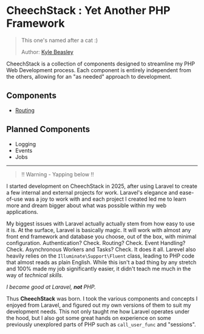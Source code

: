 # CheechStack : Yet Another PHP Framework

> This one's named after a cat :)
>
> Author: [Kyle Beasley](https://www.github.com/krbeasley)

CheechStack is a collection of components designed to streamline my PHP Web Development process. Each component is entirely independent from the others, allowing for an "as needed" approach to development. 

## Components

- [Routing](https://github.com/cheechstack/routing)

## Planned Components

- Logging
- Events
- Jobs

---

> !! Warning - Yapping below !!

I started development on CheechStack in 2025, after using Laravel to create a few internal and external projects for work. Laravel's elegance and ease-of-use was a joy to work with and each project I created led me to learn more and dream bigger about what was possible within my web applications. 

My biggest issues with Laravel actually actually stem from how easy to use it is. At the surface, Laravel is basically magic. It will work with almost any front end framework and database you choose, out of the box, with minimal configuration. Authentication? Check. Routing? Check. Event Handling? Check. Asynchronous Workers and Tasks? Check. It does it all. Larevel also heavily relies on the `Illuminate\Support\Fluent` class, leading to PHP code that almost reads as plain English. While this isn't a bad thing by any stretch and 100% made my job significantly easier, it didn't teach me much in the way of *technical skills.* 

*I became good at Laravel, __not__ PHP.*

Thus **CheechStack** was born. I took the various components and concepts I enjoyed from Laravel, and figured out my own versions of them to suit my development needs. This not only taught me how Laravel operates under the hood, but I also got some great hands on experience on some previously unexplored parts of PHP such as `call_user_func` and "sessions".
